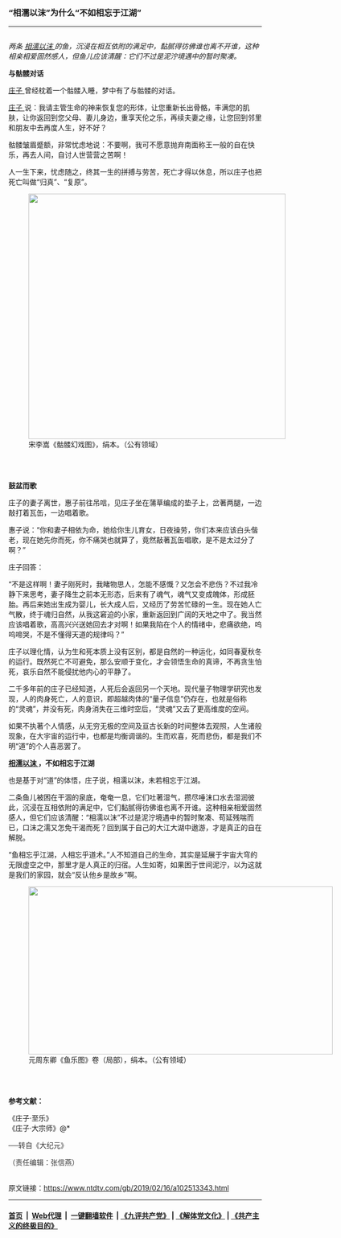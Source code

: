 ### “相濡以沫”为什么“不如相忘于江湖”
------------------------

<div class="post_content">
 <div class="column">
  <div class="arttop mbottom20">
   <div class="blue16 subtitle mtop10">
   </div>
  </div>
 </div>
 <p>
  <em>
   两条
   <a href="https://www.ntdtv.com/gb/相濡以沫.htm">
    相濡以沫
   </a>
   的鱼，沉浸在相互依附的满足中，黏腻得彷佛谁也离不开谁，这种相亲相爱固然感人，但鱼儿应该清醒：它们不过是泥泞境遇中的暂时聚凑。
  </em>
 </p>
 <p>
  <strong>
   与骷髅对话
  </strong>
 </p>
 <p>
  <a href="https://www.ntdtv.com/gb/庄子.htm">
   庄子
  </a>
  曾经枕着一个骷髅入睡，梦中有了与骷髅的对话。
 </p>
 <p>
  <a href="https://www.ntdtv.com/gb/庄子.htm">
   庄子
  </a>
  说：我请主管生命的神来恢复您的形体，让您重新长出骨骼，丰满您的肌肤，让你返回到您父母、妻儿身边，重享天伦之乐，再续夫妻之缘，让您回到邻里和朋友中去再度人生，好不好？
 </p>
 <p>
  骷髅皱眉蹙额，非常忧虑地说：不要啊，我可不愿意抛弃南面称王一般的自在快乐，再去人间，自讨人世营营之苦啊！
 </p>
 <p>
  人一生下来，忧虑随之，终其一生的拼搏与劳苦，死亡才得以休息，所以庄子也把死亡叫做“归真”、“复原”。
 </p>
 <figure class="wp-caption aligncenter" id="attachment_11047869" style="width: 511px;">
  <a href="http://i.epochtimes.com/assets/uploads/2019/02/LI-SONG-SKELETON-1.jpg">
   <img alt="" class="wp-image-11047869" height="488" src="http://i.epochtimes.com/assets/uploads/2019/02/LI-SONG-SKELETON-1-450x430.jpg" width="511"/>
  </a>
  <br/><figcaption class="wp-caption-text">
   宋李嵩《骷髅幻戏图》，绢本。（公有领域）
  </figcaption><br/>
 </figure><br/>
 <p>
  <strong>
   鼓盆而歌
  </strong>
 </p>
 <p>
  庄子的妻子离世，惠子前往吊唁，见庄子坐在蒲草编成的垫子上，岔著两腿，一边敲打着瓦缶，一边唱着歌。
 </p>
 <p>
  惠子说：“你和妻子相依为命，她给你生儿育女，日夜操劳，你们本来应该白头偕老，现在她先你而死，你不痛哭也就算了，竟然敲著瓦缶唱歌，是不是太过分了啊？”
 </p>
 <p>
  庄子回答：
 </p>
 <p>
  “不是这样啊！妻子刚死时，我睹物思人，怎能不感慨？又怎会不悲伤？不过我冷静下来思考，妻子降生之前本无形态，后来有了魂气，魂气又变成魄体，形成胚胎。再后来她出生成为婴儿，长大成人后，又经历了劳苦忙碌的一生。现在她人亡气散，终于魂归自然，从我这窘迫的小家，重新返回到广阔的天地之中了。我当然应该唱着歌，高高兴兴送她回去才对啊！如果我陷在个人的情绪中，悲痛欲绝，呜呜啼哭，不是不懂得天道的规律吗？”
 </p>
 <p>
  庄子以理化情，认为生和死本质上没有区别，都是自然的一种运化，如同春夏秋冬的运行。既然死亡不可避免，那么安顺于变化，才会领悟生命的真谛，不再贪生怕死，哀乐自然不能侵扰他内心的平静了。
 </p>
 <p>
  二千多年前的庄子已经知道，人死后会返回另一个天地。现代量子物理学研究也发现，人的肉身死亡，人的意识，即超越肉体的“量子信息”仍存在，也就是俗称的“灵魂”，并没有死，肉身消失在三维时空后，“灵魂”又去了更高维度的空间。
 </p>
 <p>
  如果不执著个人情感，从无穷无极的空间及亘古长新的时间整体去观照，人生诸般现象，在大宇宙的运行中，也都是均衡调谐的。生而欢喜，死而悲伤，都是我们不明“道”的个人喜恶罢了。
 </p>
 <p>
  <strong>
   <a href="https://www.ntdtv.com/gb/相濡以沫.htm">
    相濡以沫
   </a>
   ，不如相忘于江湖
  </strong>
 </p>
 <p>
  也是基于对“道”的体悟，庄子说，相濡以沫，未若相忘于江湖。
 </p>
 <p>
  二条鱼儿被困在干涸的泉底，奄奄一息，它们吐著湿气，攒尽唾沫口水去湿润彼此，沉浸在互相依附的满足中，它们黏腻得彷佛谁也离不开谁。这种相亲相爱固然感人，但它们应该清醒：“相濡以沫”不过是泥泞境遇中的暂时聚凑、苟延残喘而已，口沫之濡又怎免干渴而死？回到属于自己的大江大湖中遨游，才是真正的自在解脱。
 </p>
 <p>
  “鱼相忘乎江湖，人相忘乎道术。”人不知道自己的生命，其实是延展于宇宙大穹的无限虚空之中，那里才是人真正的归宿。人生如寄，如果困于世间泥泞，以为这就是我们的家园，就会“反认他乡是故乡”啊。
 </p>
 <figure class="wp-caption aligncenter" id="attachment_11047954" style="width: 605px;">
  <a href="http://i.epochtimes.com/assets/uploads/2019/02/hb_47.18.10_av1.jpg">
   <img alt="" class="wp-image-11047954 " height="334" src="http://i.epochtimes.com/assets/uploads/2019/02/hb_47.18.10_av1-600x331.jpg" width="605"/>
  </a>
  <br/><figcaption class="wp-caption-text">
   元周东卿《鱼乐图》卷（局部），绢本。（公有领域）
  </figcaption><br/>
 </figure><br/>
 <p>
  <strong>
   参考文献：
  </strong>
 </p>
 <p>
  《庄子·至乐》
  <br>
   《庄子·大宗师》@*
  </br>
 </p>
 <p>
  <span style="color: #343434; font-family: 'helvetica neue', helvetica, arial, sans-serif;">
   ──转自《大纪元》
  </span>
 </p>
 <p>
  <span style="color: #343434; font-family: 'helvetica neue', helvetica, arial, sans-serif;">
   （责任编辑：张信燕）
  </span>
 </p>
 <div class="single_ad">
 </div>
</div>

<br/>原文链接：https://www.ntdtv.com/gb/2019/02/16/a102513343.html


------------------------
#### [首页](https://github.com/gfw-breaker/banned-news/blob/master/README.md) &nbsp;|&nbsp; [Web代理](https://github.com/labour-camp/helloworld) &nbsp;|&nbsp; [一键翻墙软件](https://github.com/gfw-breaker/nogfw/blob/master/README.md) &nbsp;| [《九评共产党》](https://github.com/gfw-breaker/9ping.md/blob/master/README.md#九评之一评共产党是什么) | [《解体党文化》](https://github.com/gfw-breaker/jtdwh.md/blob/master/README.md) | [《共产主义的终极目的》](https://github.com/gfw-breaker/gczydzjmd.md/blob/master/README.md)

